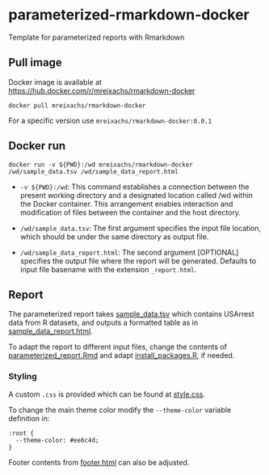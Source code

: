 # parameterized-rmarkdown-docker

Template for parameterized reports with Rmarkdown

## Pull image

Docker image is available at <https://hub.docker.com/r/mreixachs/rmarkdown-docker>

```         
docker pull mreixachs/rmarkdown-docker
```

For a specific version use `mreixachs/rmarkdown-docker:0.0.1`

## Docker run

```         
docker run -v ${PWD}:/wd mreixachs/rmarkdown-docker /wd/sample_data.tsv /wd/sample_data_report.html
```

-   `-v ${PWD}:/wd`: This command establishes a connection between the present working directory and a designated location called /wd within the Docker container. This arrangement enables interaction and modification of files between the container and the host directory.

-   `/wd/sample_data.tsv`: The first argument specifies the input file location, which should be under the same directory as output file.

-   `/wd/sample_data_report.html`: The second argument [OPTIONAL] specifies the output file where the report will be generated. Defaults to input file basename with the extension `_report.html`.

## Report

The parameterized report takes [sample_data.tsv](https://github.com/mars13/parameterized-rmarkdown-docker/blob/main/data/sample_data.tsv) which contains USArrest data from R datasets, and outputs a formatted table as in [sample_data_report.html](https://github.com/mars13/parameterized-rmarkdown-docker/blob/main/data/sample_data_report.html).

To adapt the report to different input files, change the contents of [parameterized_report.Rmd](https://github.com/mars13/parameterized-rmarkdown-docker/blob/main/parameterized_report.Rmd) and adapt [install_packages.R](https://github.com/mars13/parameterized-rmarkdown-docker/blob/main/install_packages.R), if needed.

### Styling

A custom `.css` is provided which can be found at [style.css](https://github.com/mars13/parameterized-rmarkdown-docker/blob/main/style.css).

To change the main theme color modify the `--theme-color` variable definition in:

```         
:root {
  --theme-color: #ee6c4d;
}
```

Footer contents from [footer.html](https://github.com/mars13/parameterized-rmarkdown-docker/blob/main/footer.html) can also be adjusted.

